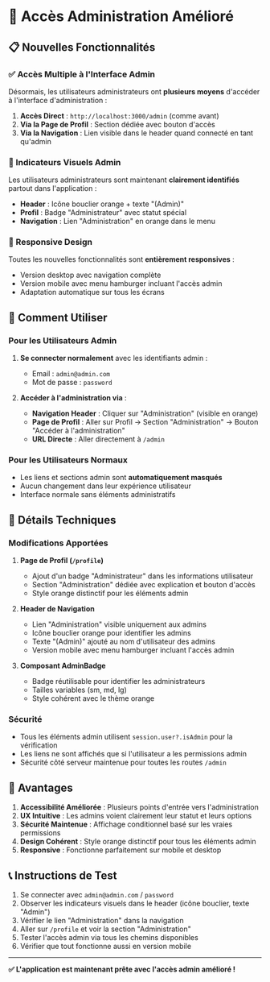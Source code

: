 
# 🔐 Accès Administration Amélioré

## 📋 Nouvelles Fonctionnalités

### ✅ Accès Multiple à l'Interface Admin

Désormais, les utilisateurs administrateurs ont **plusieurs moyens** d'accéder à l'interface d'administration :

1. **Accès Direct** : `http://localhost:3000/admin` (comme avant)
2. **Via la Page de Profil** : Section dédiée avec bouton d'accès
3. **Via la Navigation** : Lien visible dans le header quand connecté en tant qu'admin

### 🎨 Indicateurs Visuels Admin

Les utilisateurs administrateurs sont maintenant **clairement identifiés** partout dans l'application :

- **Header** : Icône bouclier orange + texte "(Admin)"
- **Profil** : Badge "Administrateur" avec statut spécial
- **Navigation** : Lien "Administration" en orange dans le menu

### 📱 Responsive Design

Toutes les nouvelles fonctionnalités sont **entièrement responsives** :
- Version desktop avec navigation complète
- Version mobile avec menu hamburger incluant l'accès admin
- Adaptation automatique sur tous les écrans

## 🚀 Comment Utiliser

### Pour les Utilisateurs Admin

1. **Se connecter normalement** avec les identifiants admin :
   - Email : `admin@admin.com`
   - Mot de passe : `password`

2. **Accéder à l'administration via** :
   - **Navigation Header** : Cliquer sur "Administration" (visible en orange)
   - **Page de Profil** : Aller sur Profil → Section "Administration" → Bouton "Accéder à l'administration"
   - **URL Directe** : Aller directement à `/admin`

### Pour les Utilisateurs Normaux

- Les liens et sections admin sont **automatiquement masqués**
- Aucun changement dans leur expérience utilisateur
- Interface normale sans éléments administratifs

## 🔧 Détails Techniques

### Modifications Apportées

1. **Page de Profil (`/profile`)**
   - Ajout d'un badge "Administrateur" dans les informations utilisateur
   - Section "Administration" dédiée avec explication et bouton d'accès
   - Style orange distinctif pour les éléments admin

2. **Header de Navigation**
   - Lien "Administration" visible uniquement aux admins
   - Icône bouclier orange pour identifier les admins
   - Texte "(Admin)" ajouté au nom d'utilisateur des admins
   - Version mobile avec menu hamburger incluant l'accès admin

3. **Composant AdminBadge**
   - Badge réutilisable pour identifier les administrateurs
   - Tailles variables (sm, md, lg)
   - Style cohérent avec le thème orange

### Sécurité

- Tous les éléments admin utilisent `session.user?.isAdmin` pour la vérification
- Les liens ne sont affichés que si l'utilisateur a les permissions admin
- Sécurité côté serveur maintenue pour toutes les routes `/admin`

## 🎯 Avantages

1. **Accessibilité Améliorée** : Plusieurs points d'entrée vers l'administration
2. **UX Intuitive** : Les admins voient clairement leur statut et leurs options
3. **Sécurité Maintenue** : Affichage conditionnel basé sur les vraies permissions
4. **Design Cohérent** : Style orange distinctif pour tous les éléments admin
5. **Responsive** : Fonctionne parfaitement sur mobile et desktop

## 📞 Instructions de Test

1. Se connecter avec `admin@admin.com` / `password`
2. Observer les indicateurs visuels dans le header (icône bouclier, texte "Admin")
3. Vérifier le lien "Administration" dans la navigation
4. Aller sur `/profile` et voir la section "Administration"
5. Tester l'accès admin via tous les chemins disponibles
6. Vérifier que tout fonctionne aussi en version mobile

---

**✅ L'application est maintenant prête avec l'accès admin amélioré !**
